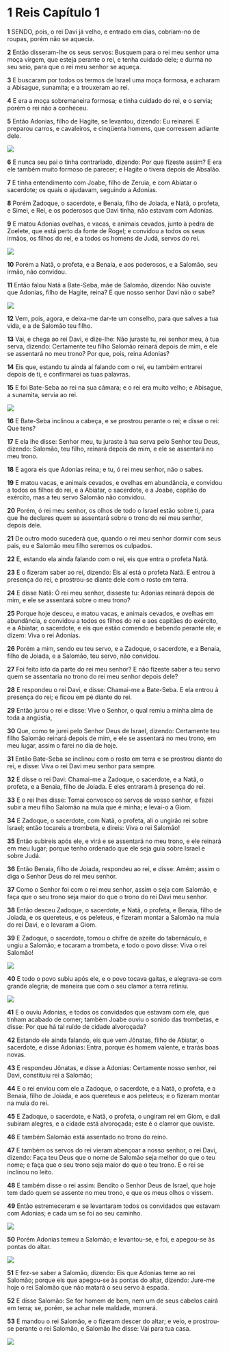 # 1 Reis Capítulo 1

**1** 	SENDO, pois, o rei Davi já velho, e entrado em dias, cobriam-no de roupas, porém não se aquecia.

**2** 	Então disseram-lhe os seus servos: Busquem para o rei meu senhor uma moça virgem, que esteja perante o rei, e tenha cuidado dele; e durma no seu seio, para que o rei meu senhor se aqueça.

**3** 	E buscaram por todos os termos de Israel uma moça formosa, e acharam a Abisague, sunamita; e a trouxeram ao rei.

**4** 	E era a moça sobremaneira formosa; e tinha cuidado do rei, e o servia; porém o rei não a conheceu.

**5** 	Então Adonias, filho de Hagite, se levantou, dizendo: Eu reinarei. E preparou carros, e cavaleiros, e cinqüenta homens, que corressem adiante dele.

![](../Images/SweetPublishing/11-1-1.jpg) 

**6** 	E nunca seu pai o tinha contrariado, dizendo: Por que fizeste assim? E era ele também muito formoso de parecer; e Hagite o tivera depois de Absalão.

**7** 	E tinha entendimento com Joabe, filho de Zeruia, e com Abiatar o sacerdote; os quais o ajudavam, seguindo a Adonias.

**8** 	Porém Zadoque, o sacerdote, e Benaia, filho de Joiada, e Natã, o profeta, e Simei, e Rei, e os poderosos que Davi tinha, não estavam com Adonias.

**9** 	E matou Adonias ovelhas, e vacas, e animais cevados, junto à pedra de Zoelete, que está perto da fonte de Rogel; e convidou a todos os seus irmãos, os filhos do rei, e a todos os homens de Judá, servos do rei.

![](../Images/SweetPublishing/11-1-2.jpg) 

**10** 	Porém a Natã, o profeta, e a Benaia, e aos poderosos, e a Salomão, seu irmão, não convidou.

**11** 	Então falou Natã a Bate-Seba, mãe de Salomão, dizendo: Não ouviste que Adonias, filho de Hagite, reina? E que nosso senhor Davi não o sabe?

![](../Images/SweetPublishing/11-1-3.jpg) 

**12** 	Vem, pois, agora, e deixa-me dar-te um conselho, para que salves a tua vida, e a de Salomão teu filho.

**13** 	Vai, e chega ao rei Davi, e dize-lhe: Não juraste tu, rei senhor meu, à tua serva, dizendo: Certamente teu filho Salomão reinará depois de mim, e ele se assentará no meu trono? Por que, pois, reina Adonias?

**14** 	Eis que, estando tu ainda aí falando com o rei, eu também entrarei depois de ti, e confirmarei as tuas palavras.

**15** 	E foi Bate-Seba ao rei na sua câmara; e o rei era muito velho; e Abisague, a sunamita, servia ao rei.

![](../Images/SweetPublishing/11-1-4.jpg) 

**16** 	E Bate-Seba inclinou a cabeça, e se prostrou perante o rei; e disse o rei: Que tens?

**17** 	E ela lhe disse: Senhor meu, tu juraste à tua serva pelo Senhor teu Deus, dizendo: Salomão, teu filho, reinará depois de mim, e ele se assentará no meu trono.

**18** 	E agora eis que Adonias reina; e tu, ó rei meu senhor, não o sabes.

**19** 	E matou vacas, e animais cevados, e ovelhas em abundância, e convidou a todos os filhos do rei, e a Abiatar, o sacerdote, e a Joabe, capitão do exército, mas a teu servo Salomão não convidou.

**20** 	Porém, ó rei meu senhor, os olhos de todo o Israel estão sobre ti, para que lhe declares quem se assentará sobre o trono do rei meu senhor, depois dele.

**21** 	De outro modo sucederá que, quando o rei meu senhor dormir com seus pais, eu e Salomão meu filho seremos os culpados.

**22** 	E, estando ela ainda falando com o rei, eis que entra o profeta Natã.

**23** 	E o fizeram saber ao rei, dizendo: Eis aí está o profeta Natã. E entrou à presença do rei, e prostrou-se diante dele com o rosto em terra.

**24** 	E disse Natã: Ó rei meu senhor, disseste tu: Adonias reinará depois de mim, e ele se assentará sobre o meu trono?

**25** 	Porque hoje desceu, e matou vacas, e animais cevados, e ovelhas em abundância, e convidou a todos os filhos do rei e aos capitães do exército, e a Abiatar, o sacerdote, e eis que estão comendo e bebendo perante ele; e dizem: Viva o rei Adonias.

**26** 	Porém a mim, sendo eu teu servo, e a Zadoque, o sacerdote, e a Benaia, filho de Joiada, e a Salomão, teu servo, não convidou.

**27** 	Foi feito isto da parte do rei meu senhor? E não fizeste saber a teu servo quem se assentaria no trono do rei meu senhor depois dele?

**28** 	E respondeu o rei Davi, e disse: Chamai-me a Bate-Seba. E ela entrou à presença do rei; e ficou em pé diante do rei.

**29** 	Então jurou o rei e disse: Vive o Senhor, o qual remiu a minha alma de toda a angústia,

**30** 	Que, como te jurei pelo Senhor Deus de Israel, dizendo: Certamente teu filho Salomão reinará depois de mim, e ele se assentará no meu trono, em meu lugar, assim o farei no dia de hoje.

**31** 	Então Bate-Seba se inclinou com o rosto em terra e se prostrou diante do rei, e disse: Viva o rei Davi meu senhor para sempre.

**32** 	E disse o rei Davi: Chamai-me a Zadoque, o sacerdote, e a Natã, o profeta, e a Benaia, filho de Joiada. E eles entraram à presença do rei.

**33** 	E o rei lhes disse: Tomai convosco os servos de vosso senhor, e fazei subir a meu filho Salomão na mula que é minha; e levai-o a Giom.

**34** 	E Zadoque, o sacerdote, com Natã, o profeta, ali o ungirão rei sobre Israel; então tocareis a trombeta, e direis: Viva o rei Salomão!

**35** 	Então subireis após ele, e virá e se assentará no meu trono, e ele reinará em meu lugar; porque tenho ordenado que ele seja guia sobre Israel e sobre Judá.

**36** 	Então Benaia, filho de Joiada, respondeu ao rei, e disse: Amém; assim o diga o Senhor Deus do rei meu senhor.

**37** 	Como o Senhor foi com o rei meu senhor, assim o seja com Salomão, e faça que o seu trono seja maior do que o trono do rei Davi meu senhor.

**38** 	Então desceu Zadoque, o sacerdote, e Natã, o profeta, e Benaia, filho de Joiada, e os quereteus, e os peleteus, e fizeram montar a Salomão na mula do rei Davi, e o levaram a Giom.

**39** 	E Zadoque, o sacerdote, tomou o chifre de azeite do tabernáculo, e ungiu a Salomão; e tocaram a trombeta, e todo o povo disse: Viva o rei Salomão!

![](../Images/SweetPublishing/11-1-5.jpg) 

**40** 	E todo o povo subiu após ele, e o povo tocava gaitas, e alegrava-se com grande alegria; de maneira que com o seu clamor a terra retiniu.

![](../Images/SweetPublishing/11-1-6.jpg) 

**41** 	E o ouviu Adonias, e todos os convidados que estavam com ele, que tinham acabado de comer; também Joabe ouviu o sonido das trombetas, e disse: Por que há tal ruído de cidade alvoroçada?

**42** 	Estando ele ainda falando, eis que vem Jônatas, filho de Abiatar, o sacerdote, e disse Adonias: Entra, porque és homem valente, e trarás boas novas.

**43** 	E respondeu Jônatas, e disse a Adonias: Certamente nosso senhor, rei Davi, constituiu rei a Salomão;

**44** 	E o rei enviou com ele a Zadoque, o sacerdote, e a Natã, o profeta, e a Benaia, filho de Joiada, e aos quereteus e aos peleteus; e o fizeram montar na mula do rei.

**45** 	E Zadoque, o sacerdote, e Natã, o profeta, o ungiram rei em Giom, e dali subiram alegres, e a cidade está alvoroçada; este é o clamor que ouviste.

**46** 	E também Salomão está assentado no trono do reino.

**47** 	E também os servos do rei vieram abençoar a nosso senhor, o rei Davi, dizendo: Faça teu Deus que o nome de Salomão seja melhor do que o teu nome; e faça que o seu trono seja maior do que o teu trono. E o rei se inclinou no leito.

**48** 	E também disse o rei assim: Bendito o Senhor Deus de Israel, que hoje tem dado quem se assente no meu trono, e que os meus olhos o vissem.

**49** 	Então estremeceram e se levantaram todos os convidados que estavam com Adonias; e cada um se foi ao seu caminho.

![](../Images/SweetPublishing/11-1-7.jpg) 

**50** 	Porém Adonias temeu a Salomão; e levantou-se, e foi, e apegou-se às pontas do altar.

![](../Images/SweetPublishing/11-1-8.jpg) 

**51** 	E fez-se saber a Salomão, dizendo: Eis que Adonias teme ao rei Salomão; porque eis que apegou-se às pontas do altar, dizendo: Jure-me hoje o rei Salomão que não matará o seu servo à espada.

**52** 	E disse Salomão: Se for homem de bem, nem um de seus cabelos cairá em terra; se, porém, se achar nele maldade, morrerá.

**53** 	E mandou o rei Salomão, e o fizeram descer do altar; e veio, e prostrou-se perante o rei Salomão, e Salomão lhe disse: Vai para tua casa.

![](../Images/SweetPublishing/11-1-9.jpg) 


